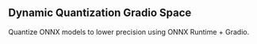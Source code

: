 ## Dynamic Quantization Gradio Space

Quantize ONNX models to lower precision using ONNX Runtime + Gradio.
